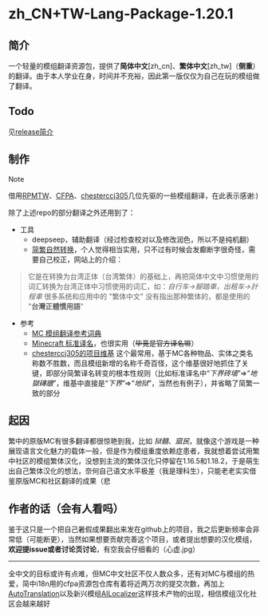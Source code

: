 # zh_CN+TW-Lang-Package-1.20.1
## 简介
一个轻量的模组翻译资源包，提供了**简体中文**\[zh_cn\]、**繁体中文**\[zh_tw\]（**侧重**）的翻译。由于本人学业在身，时间并不充裕，因此第一版仅仅为自己在玩的模组做了翻译。
## Todo
见[release简介](https://github.com/3WLRF25/mc-mod-tw-lang/releases/latest)
## 制作
> [!NOTE]
> 借用[RPMTW](https://github.com/RPMTW/ResourcePack-Mod-zh_tw)、[CFPA](https://github.com/CFPAOrg/Minecraft-Mod-Language-Package)、[chesterccj305](https://github.com/chesterccj305/Mods-zh_tw-Lang-Pack)几位先驱的一些模组翻译，在此表示感谢:\)

除了上述repo的部分翻译之外还用到了：
- 工具
	- deepseep，辅助翻译（经过检查校对以及修改润色，所以不是纯机翻）
	- [简繁自然转换](https://www.51shizhi.com/tool/zh-hans-hant-convert)，个人觉得相当实用，只不过有时候会发癫断字很奇怪，需要自己校正，网站上的介绍：
> 它是在转换为台湾正体（台湾繁体）的基础上，再把简体中文中习惯使用的词汇转换为台湾正体中习惯使用的词汇，如：_自行车→腳踏車，出租车→計程車_
很多系统和应用中的 "繁体中文" 没有指出那种繁体的，都是使用的 "**台灣正體慣用語**"
- 参考
	- [MC 模组翻译参考词典](https://dict.vmct-cn.top/)
    - [Minecraft 标准译名](https://mcst.teahouse.team/)，也很实用（~~毕竟是官方译名嘛~~）
    - [chesterccj305的项目维基](https://github.com/chesterccj305/Mods-zh_tw-Lang-Pack/wiki) 这个最常用，基于MC各种物品、实体之类名称数不胜数，而且模组新增的名称千奇百怪，这个维基很好地抓住了关键，即部分简繁译名转变的根本性规则（比如标准译名中“_下界砖墙_”=>“_地獄磚牆_”，维基中直接是“_下界_”=>“_地狱_”，当然也有例子），并省略了简繁一致的部分
## 起因
繁中的原版MC有很多翻译都很惊艳到我，比如 _狱髓_、_窳民_，就像这个游戏是一种展现语言文化魅力的载体一般，但是作为模组重度依赖症患者，我就想着尝试用繁中社区的模组繁体汉化，没想到主流的繁体汉化只停留在1.16.5和1.18.2，于是萌生出自己繁体汉化的想法，奈何自己语文水平极差（我是理科生），只能老老实实借鉴原版MC和社区翻译的成果（悲
## 作者的话（会有人看吗）
鉴于这只是一个把自己暑假成果翻出来发在github上的项目，我之后更新频率会非常低（可能断更），当然如果想要贡献完善这个项目，或者提出想要的汉化模组，**欢迎提issue或者讨论页讨论**，有空我会仔细看的（心虚.jpg）

----

全中文的目标或许有点难，但MC中文社区不仅人数众多，还有对MC与模组的热爱，简中i18n用的cfpa资源包仓库有着将近两万次的提交次数，再加上[AutoTranslation](https://www.mcmod.cn/class/12385.html)以及新兴模组[AILocalizer](https://www.mcmod.cn/class/20014.html)这样技术产物的出现，相信模组汉化社区会越来越好
